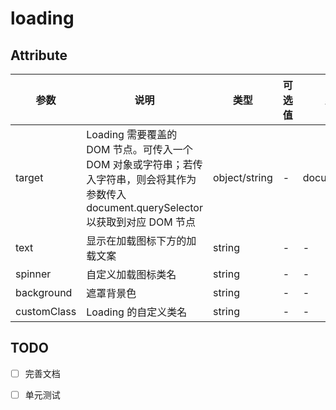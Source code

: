 # loading

## Attribute
|参数|说明|类型|可选值|默认值|
|-|-|-|-|-|
|target|Loading 需要覆盖的 DOM 节点。可传入一个 DOM 对象或字符串；若传入字符串，则会将其作为参数传入 document.querySelector以获取到对应 DOM 节点|object/string|-|document.body|
|text|显示在加载图标下方的加载文案|string|-|-|
|spinner|自定义加载图标类名|string|-|-|
|background|遮罩背景色|string|-|-|
|customClass|Loading 的自定义类名|string|-|-|

## TODO

- [ ] 完善文档
- [ ] 单元测试


